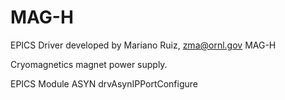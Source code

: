 # MAG-H
EPICS Driver developed by Mariano Ruiz, zma@ornl.gov
MAG-H

Cryomagnetics magnet power supply. 


EPICS Module ASYN drvAsynIPPortConfigure
